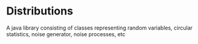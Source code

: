 Distributions
=============

A java library consisting of classes representing random variables, circular statistics, noise generator, noise processes, etc

